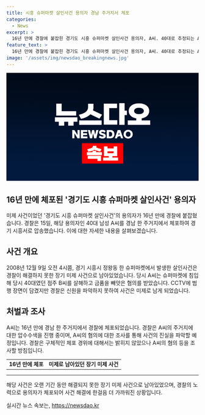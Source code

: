 ```yaml
---
title: 시흥 슈퍼마켓 살인사건 용의자 경남 주거지서 체포
categories:
  - News
excerpt: >
  16년 만에 경찰에 붙잡힌 경기도 시흥 슈퍼마켓 살인사건 용의자, A씨. 40대로 추정되는 A씨는 금품을 털고 살해한 혐의를 받고 경찰의 수배를 16년간 회피해왔다. 장기 미제 사건으로 남은 이 사건은 CCTV에 담긴 범행 장면까지도 끝내 해결되지 못한 사건이었다. A씨의 체포 경위와 혐의에 대한 조사가 진행 중이며, 용의자의 주거지에 대한 압수수색도 이뤄지고 있다.
feature_text: >
  16년 만에 경찰에 붙잡힌 경기도 시흥 슈퍼마켓 살인사건 용의자, A씨. 40대로 추정되는 A씨는 금품을 털고 살해한 혐의를 받고 경찰의 수배를 16년간 회피해왔다. 장기 미제 사건으로 남은 이 사건은 CCTV에 담긴 범행 장면까지도 끝내 해결되지 못한 사건이었다. A씨의 체포 경위와 혐의에 대한 조사가 진행 중이며, 용의자의 주거지에 대한 압수수색도 이뤄지고 있다.
image: '/assets/img/newsdao_breakingnews.jpg'
---
```


<p><img src="/assets/img/newsdao_breakingnews.jpg" alt="ranknews 속보" /></p>

<h2>16년 만에 체포된 '경기도 시흥 슈퍼마켓 살인사건' 용의자</h2>

<p data-ke-size="size16">미제 사건이었던 '경기도 시흥 슈퍼마켓 살인사건'의 용의자가 16년 만에 경찰에 붙잡혔습니다. 경찰은 15일, 해당 용의자인 40대 남성 A씨를 경남 한 주거지에서 체포하여 경기 시흥서로 압송했습니다. 이에 대한 자세한 내용을 살펴보겠습니다.</p>

<h2 data-ke-size="size26">사건 개요</h2>

<p data-ke-size="size16">2008년 12월 9일 오전 4시쯤, 경기 시흥시 정왕동 한 슈퍼마켓에서 발생한 살인사건은 경찰이 해결하지 못한 장기 미제 사건으로 남아있었습니다. 당시 A씨는 슈퍼마켓에 침입해 당시 40대였던 점주 B씨를 살해하고 금품을 빼앗은 혐의를 받았습니다. CCTV에 범행 장면이 담겼지만 경찰은 신원을 파악하지 못하여 사건은 미제로 남게 되었습니다.</p>

<h2 data-ke-size="size26">처벌과 조사</h2>

<p data-ke-size="size16">A씨는 16년 만에 경남 한 주거지에서 경찰에 체포되었습니다. 경찰은 A씨의 주거지에 대한 압수수색을 진행 중이며, A씨의 혐의에 대한 조사를 통해 사건의 진실을 파악할 예정입니다. 경찰은 구체적인 체포 경위에 대해서는 밝히지 않았으나 A씨의 혐의 등을 조사할 방침입니다.</p>

<table>
  <tr>
    <td style="text-align: center; height: 17px;"><b>16년 만에 체포</b></td>
    <td style="text-align: center; height: 17px;"><b>미제로 남아있던 장기 미제 사건</b></td>
  </tr>
</table>

<hr>

<p data-ke-size="size16">해당 사건은 오랜 기간 동안 해결되지 못한 장기 미제 사건으로 남아있었으며, 경찰의 노력으로 용의자가 체포되어 사건 해결에 한걸음 더 가까워진 상황입니다.</p>
실시간 뉴스 속보는, <a href="https://newsdao.kr" rel="dofollow">https://newsdao.kr</a>


